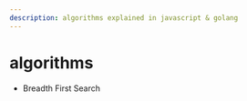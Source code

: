 ```yaml
---
description: algorithms explained in javascript & golang
---
```


# algorithms

* Breadth First Search

